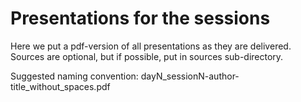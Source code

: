 # Presentations for the sessions
Here we put a pdf-version of all presentations as they are delivered.
Sources are optional, but if possible, put in sources sub-directory.

Suggested naming convention: dayN_sessionN-author-title_without_spaces.pdf
